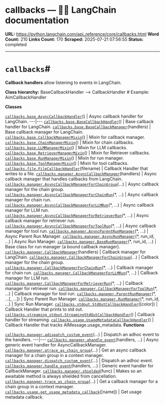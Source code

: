 # callbacks — 🦜🔗 LangChain  documentation

**URL:** https://python.langchain.com/api_reference/core/callbacks.html
**Word Count:** 210
**Links Count:** 170
**Scraped:** 2025-07-21 07:56:55
**Status:** completed

---

# `callbacks`\#

**Callback handlers** allow listening to events in LangChain.

**Class hierarchy:**               BaseCallbackHandler --> <name>CallbackHandler  # Example: AimCallbackHandler     

**Classes**

[`callbacks.base.AsyncCallbackHandler`](https://python.langchain.com/api_reference/core/callbacks/langchain_core.callbacks.base.AsyncCallbackHandler.html#langchain_core.callbacks.base.AsyncCallbackHandler "langchain_core.callbacks.base.AsyncCallbackHandler")\(\) | Async callback handler for LangChain.   ---|---   [`callbacks.base.BaseCallbackHandler`](https://python.langchain.com/api_reference/core/callbacks/langchain_core.callbacks.base.BaseCallbackHandler.html#langchain_core.callbacks.base.BaseCallbackHandler "langchain_core.callbacks.base.BaseCallbackHandler")\(\) | Base callback handler for LangChain.   [`callbacks.base.BaseCallbackManager`](https://python.langchain.com/api_reference/core/callbacks/langchain_core.callbacks.base.BaseCallbackManager.html#langchain_core.callbacks.base.BaseCallbackManager "langchain_core.callbacks.base.BaseCallbackManager")\(handlers\) | Base callback manager for LangChain.   [`callbacks.base.CallbackManagerMixin`](https://python.langchain.com/api_reference/core/callbacks/langchain_core.callbacks.base.CallbackManagerMixin.html#langchain_core.callbacks.base.CallbackManagerMixin "langchain_core.callbacks.base.CallbackManagerMixin")\(\) | Mixin for callback manager.   [`callbacks.base.ChainManagerMixin`](https://python.langchain.com/api_reference/core/callbacks/langchain_core.callbacks.base.ChainManagerMixin.html#langchain_core.callbacks.base.ChainManagerMixin "langchain_core.callbacks.base.ChainManagerMixin")\(\) | Mixin for chain callbacks.   [`callbacks.base.LLMManagerMixin`](https://python.langchain.com/api_reference/core/callbacks/langchain_core.callbacks.base.LLMManagerMixin.html#langchain_core.callbacks.base.LLMManagerMixin "langchain_core.callbacks.base.LLMManagerMixin")\(\) | Mixin for LLM callbacks.   [`callbacks.base.RetrieverManagerMixin`](https://python.langchain.com/api_reference/core/callbacks/langchain_core.callbacks.base.RetrieverManagerMixin.html#langchain_core.callbacks.base.RetrieverManagerMixin "langchain_core.callbacks.base.RetrieverManagerMixin")\(\) | Mixin for Retriever callbacks.   [`callbacks.base.RunManagerMixin`](https://python.langchain.com/api_reference/core/callbacks/langchain_core.callbacks.base.RunManagerMixin.html#langchain_core.callbacks.base.RunManagerMixin "langchain_core.callbacks.base.RunManagerMixin")\(\) | Mixin for run manager.   [`callbacks.base.ToolManagerMixin`](https://python.langchain.com/api_reference/core/callbacks/langchain_core.callbacks.base.ToolManagerMixin.html#langchain_core.callbacks.base.ToolManagerMixin "langchain_core.callbacks.base.ToolManagerMixin")\(\) | Mixin for tool callbacks.   [`callbacks.file.FileCallbackHandler`](https://python.langchain.com/api_reference/core/callbacks/langchain_core.callbacks.file.FileCallbackHandler.html#langchain_core.callbacks.file.FileCallbackHandler "langchain_core.callbacks.file.FileCallbackHandler")\(filename\) | Callback Handler that writes to a file.   [`callbacks.manager.AsyncCallbackManager`](https://python.langchain.com/api_reference/core/callbacks/langchain_core.callbacks.manager.AsyncCallbackManager.html#langchain_core.callbacks.manager.AsyncCallbackManager "langchain_core.callbacks.manager.AsyncCallbackManager")\(handlers\) | Async callback manager that handles callbacks from LangChain.   [`callbacks.manager.AsyncCallbackManagerForChainGroup`](https://python.langchain.com/api_reference/core/callbacks/langchain_core.callbacks.manager.AsyncCallbackManagerForChainGroup.html#langchain_core.callbacks.manager.AsyncCallbackManagerForChainGroup "langchain_core.callbacks.manager.AsyncCallbackManagerForChainGroup")\(...\) | Async callback manager for the chain group.   [`callbacks.manager.AsyncCallbackManagerForChainRun`](https://python.langchain.com/api_reference/core/callbacks/langchain_core.callbacks.manager.AsyncCallbackManagerForChainRun.html#langchain_core.callbacks.manager.AsyncCallbackManagerForChainRun "langchain_core.callbacks.manager.AsyncCallbackManagerForChainRun")\(\*, ...\) | Async callback manager for chain run.   [`callbacks.manager.AsyncCallbackManagerForLLMRun`](https://python.langchain.com/api_reference/core/callbacks/langchain_core.callbacks.manager.AsyncCallbackManagerForLLMRun.html#langchain_core.callbacks.manager.AsyncCallbackManagerForLLMRun "langchain_core.callbacks.manager.AsyncCallbackManagerForLLMRun")\(\*, ...\) | Async callback manager for LLM run.   [`callbacks.manager.AsyncCallbackManagerForRetrieverRun`](https://python.langchain.com/api_reference/core/callbacks/langchain_core.callbacks.manager.AsyncCallbackManagerForRetrieverRun.html#langchain_core.callbacks.manager.AsyncCallbackManagerForRetrieverRun "langchain_core.callbacks.manager.AsyncCallbackManagerForRetrieverRun")\(\*, ...\) | Async callback manager for retriever run.   [`callbacks.manager.AsyncCallbackManagerForToolRun`](https://python.langchain.com/api_reference/core/callbacks/langchain_core.callbacks.manager.AsyncCallbackManagerForToolRun.html#langchain_core.callbacks.manager.AsyncCallbackManagerForToolRun "langchain_core.callbacks.manager.AsyncCallbackManagerForToolRun")\(\*, ...\) | Async callback manager for tool run.   [`callbacks.manager.AsyncParentRunManager`](https://python.langchain.com/api_reference/core/callbacks/langchain_core.callbacks.manager.AsyncParentRunManager.html#langchain_core.callbacks.manager.AsyncParentRunManager "langchain_core.callbacks.manager.AsyncParentRunManager")\(\*, ...\) | Async Parent Run Manager.   [`callbacks.manager.AsyncRunManager`](https://python.langchain.com/api_reference/core/callbacks/langchain_core.callbacks.manager.AsyncRunManager.html#langchain_core.callbacks.manager.AsyncRunManager "langchain_core.callbacks.manager.AsyncRunManager")\(\*, run\_id, ...\) | Async Run Manager.   [`callbacks.manager.BaseRunManager`](https://python.langchain.com/api_reference/core/callbacks/langchain_core.callbacks.manager.BaseRunManager.html#langchain_core.callbacks.manager.BaseRunManager "langchain_core.callbacks.manager.BaseRunManager")\(\*, run\_id, ...\) | Base class for run manager \(a bound callback manager\).   [`callbacks.manager.CallbackManager`](https://python.langchain.com/api_reference/core/callbacks/langchain_core.callbacks.manager.CallbackManager.html#langchain_core.callbacks.manager.CallbackManager "langchain_core.callbacks.manager.CallbackManager")\(handlers\) | Callback manager for LangChain.   [`callbacks.manager.CallbackManagerForChainGroup`](https://python.langchain.com/api_reference/core/callbacks/langchain_core.callbacks.manager.CallbackManagerForChainGroup.html#langchain_core.callbacks.manager.CallbackManagerForChainGroup "langchain_core.callbacks.manager.CallbackManagerForChainGroup")\(...\) | Callback manager for the chain group.   [`callbacks.manager.CallbackManagerForChainRun`](https://python.langchain.com/api_reference/core/callbacks/langchain_core.callbacks.manager.CallbackManagerForChainRun.html#langchain_core.callbacks.manager.CallbackManagerForChainRun "langchain_core.callbacks.manager.CallbackManagerForChainRun")\(\*, ...\) | Callback manager for chain run.   [`callbacks.manager.CallbackManagerForLLMRun`](https://python.langchain.com/api_reference/core/callbacks/langchain_core.callbacks.manager.CallbackManagerForLLMRun.html#langchain_core.callbacks.manager.CallbackManagerForLLMRun "langchain_core.callbacks.manager.CallbackManagerForLLMRun")\(\*, ...\) | Callback manager for LLM run.   [`callbacks.manager.CallbackManagerForRetrieverRun`](https://python.langchain.com/api_reference/core/callbacks/langchain_core.callbacks.manager.CallbackManagerForRetrieverRun.html#langchain_core.callbacks.manager.CallbackManagerForRetrieverRun "langchain_core.callbacks.manager.CallbackManagerForRetrieverRun")\(\*, ...\) | Callback manager for retriever run.   [`callbacks.manager.CallbackManagerForToolRun`](https://python.langchain.com/api_reference/core/callbacks/langchain_core.callbacks.manager.CallbackManagerForToolRun.html#langchain_core.callbacks.manager.CallbackManagerForToolRun "langchain_core.callbacks.manager.CallbackManagerForToolRun")\(\*, ...\) | Callback manager for tool run.   [`callbacks.manager.ParentRunManager`](https://python.langchain.com/api_reference/core/callbacks/langchain_core.callbacks.manager.ParentRunManager.html#langchain_core.callbacks.manager.ParentRunManager "langchain_core.callbacks.manager.ParentRunManager")\(\*, ...\[, ...\]\) | Sync Parent Run Manager.   [`callbacks.manager.RunManager`](https://python.langchain.com/api_reference/core/callbacks/langchain_core.callbacks.manager.RunManager.html#langchain_core.callbacks.manager.RunManager "langchain_core.callbacks.manager.RunManager")\(\*, run\_id, ...\) | Sync Run Manager.   [`callbacks.stdout.StdOutCallbackHandler`](https://python.langchain.com/api_reference/core/callbacks/langchain_core.callbacks.stdout.StdOutCallbackHandler.html#langchain_core.callbacks.stdout.StdOutCallbackHandler "langchain_core.callbacks.stdout.StdOutCallbackHandler")\(\[color\]\) | Callback Handler that prints to std out.   [`callbacks.streaming_stdout.StreamingStdOutCallbackHandler`](https://python.langchain.com/api_reference/core/callbacks/langchain_core.callbacks.streaming_stdout.StreamingStdOutCallbackHandler.html#langchain_core.callbacks.streaming_stdout.StreamingStdOutCallbackHandler "langchain_core.callbacks.streaming_stdout.StreamingStdOutCallbackHandler")\(\) | Callback handler for streaming.   [`callbacks.usage.UsageMetadataCallbackHandler`](https://python.langchain.com/api_reference/core/callbacks/langchain_core.callbacks.usage.UsageMetadataCallbackHandler.html#langchain_core.callbacks.usage.UsageMetadataCallbackHandler "langchain_core.callbacks.usage.UsageMetadataCallbackHandler")\(\) | Callback Handler that tracks AIMessage.usage\_metadata.      **Functions**

[`callbacks.manager.adispatch_custom_event`](https://python.langchain.com/api_reference/core/callbacks/langchain_core.callbacks.manager.adispatch_custom_event.html#langchain_core.callbacks.manager.adispatch_custom_event "langchain_core.callbacks.manager.adispatch_custom_event")\(...\) | Dispatch an adhoc event to the handlers.   ---|---   [`callbacks.manager.ahandle_event`](https://python.langchain.com/api_reference/core/callbacks/langchain_core.callbacks.manager.ahandle_event.html#langchain_core.callbacks.manager.ahandle_event "langchain_core.callbacks.manager.ahandle_event")\(handlers, ...\) | Async generic event handler for AsyncCallbackManager.   [`callbacks.manager.atrace_as_chain_group`](https://python.langchain.com/api_reference/core/callbacks/langchain_core.callbacks.manager.atrace_as_chain_group.html#langchain_core.callbacks.manager.atrace_as_chain_group "langchain_core.callbacks.manager.atrace_as_chain_group")\(...\) | Get an async callback manager for a chain group in a context manager.   [`callbacks.manager.dispatch_custom_event`](https://python.langchain.com/api_reference/core/callbacks/langchain_core.callbacks.manager.dispatch_custom_event.html#langchain_core.callbacks.manager.dispatch_custom_event "langchain_core.callbacks.manager.dispatch_custom_event")\(...\) | Dispatch an adhoc event.   [`callbacks.manager.handle_event`](https://python.langchain.com/api_reference/core/callbacks/langchain_core.callbacks.manager.handle_event.html#langchain_core.callbacks.manager.handle_event "langchain_core.callbacks.manager.handle_event")\(handlers, ...\) | Generic event handler for CallbackManager.   [`callbacks.manager.shielded`](https://python.langchain.com/api_reference/core/callbacks/langchain_core.callbacks.manager.shielded.html#langchain_core.callbacks.manager.shielded "langchain_core.callbacks.manager.shielded")\(func\) | Makes so an awaitable method is always shielded from cancellation.   [`callbacks.manager.trace_as_chain_group`](https://python.langchain.com/api_reference/core/callbacks/langchain_core.callbacks.manager.trace_as_chain_group.html#langchain_core.callbacks.manager.trace_as_chain_group "langchain_core.callbacks.manager.trace_as_chain_group")\(...\) | Get a callback manager for a chain group in a context manager.   [`callbacks.usage.get_usage_metadata_callback`](https://python.langchain.com/api_reference/core/callbacks/langchain_core.callbacks.usage.get_usage_metadata_callback.html#langchain_core.callbacks.usage.get_usage_metadata_callback "langchain_core.callbacks.usage.get_usage_metadata_callback")\(\[name\]\) | Get usage metadata callback.